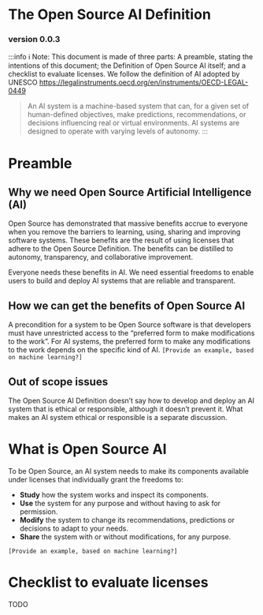 # The Open Source AI Definition
### version 0.0.3
:::info
:information_source: Note: This document is made of three parts: A preamble, stating the intentions of this document; the Definition of Open Source AI itself; and a checklist to evaluate licenses.
We follow the definition of AI adopted by UNESCO https://legalinstruments.oecd.org/en/instruments/OECD-LEGAL-0449 

> An AI system is a machine-based system that can, for a given set of human-defined objectives, make predictions, recommendations, or decisions influencing real or virtual environments. AI systems are designed to operate with varying levels of autonomy.
:::

# Preamble

## Why we need Open Source Artificial Intelligence (AI)
Open Source has demonstrated that massive benefits accrue to everyone when you remove the barriers to learning, using, sharing and improving software systems. These benefits are the result of using licenses that adhere to the Open Source Definition. The benefits can be distilled to autonomy, transparency, and collaborative improvement.

Everyone needs these benefits in AI. We need essential freedoms to enable users to build and deploy AI systems that are reliable and transparent.

## How we can get the benefits of Open Source AI
A precondition for a system to be Open Source software is that developers must have unrestricted access to the “preferred form to make modifications to the work”. 
For AI systems, the preferred form to make any modifications to the work depends on the specific kind of AI.
`[Provide an example, based on machine learning?]`

## Out of scope issues
The Open Source AI Definition doesn’t say how to develop and deploy an AI system that is ethical or responsible, although it doesn’t prevent it. What makes an AI system ethical or responsible is a separate discussion.

# What is Open Source AI

To be Open Source, an AI system needs to make its components available under licenses that individually grant the freedoms to:

* **Study** how the system works and inspect its components.
* **Use** the system for any purpose and without having to ask for permission.
* **Modify** the system to change its recommendations, predictions or decisions to adapt to your needs.
* **Share** the system with or without modifications, for any purpose.

`[Provide an example, based on machine learning?]`

# Checklist to evaluate licenses
TODO
